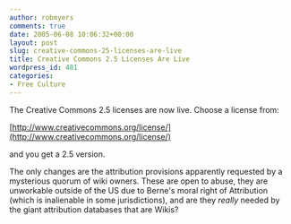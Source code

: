 ```yaml
---
author: robmyers
comments: true
date: 2005-06-08 10:06:32+00:00
layout: post
slug: creative-commons-25-licenses-are-live
title: Creative Commons 2.5 Licenses Are Live
wordpress_id: 481
categories:
- Free Culture
---
```


  
The Creative Commons 2.5 licenses are now live. Choose a license from:  


  
[http://www.creativecommons.org/license/](http://www.creativecommons.org/license/)  


  
and you get a 2.5 version.  


  
The only changes are the attribution provisions apparently requested by a mysterious quorum of wiki owners. These are open to abuse, they are unworkable outside of the US due to Berne's moral right of Attribution (which is inalienable in some jurisdictions), and are they *really* needed by the giant attribution databases that are Wikis?  


  


